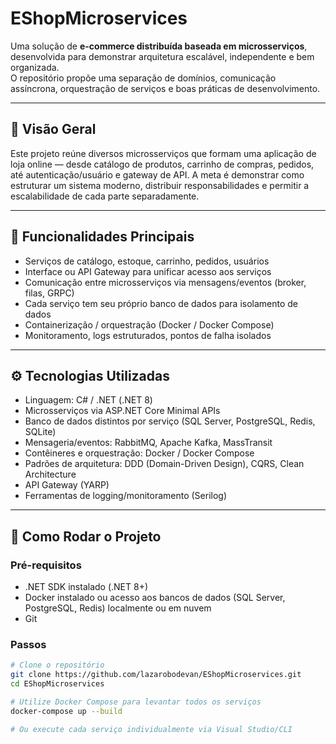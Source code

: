 # EShopMicroservices

Uma solução de **e-commerce distribuída baseada em microsserviços**, desenvolvida para demonstrar arquitetura escalável, independente e bem organizada.  
O repositório propõe uma separação de domínios, comunicação assíncrona, orquestração de serviços e boas práticas de desenvolvimento.

---

## 🎯 Visão Geral  
Este projeto reúne diversos microsserviços que formam uma aplicação de loja online — desde catálogo de produtos, carrinho de compras, pedidos, até autenticação/usuário e gateway de API. A meta é demonstrar como estruturar um sistema moderno, distribuir responsabilidades e permitir a escalabilidade de cada parte separadamente.

---

## 🧩 Funcionalidades Principais  
- Serviços de catálogo, estoque, carrinho, pedidos, usuários
- Interface ou API Gateway para unificar acesso aos serviços  
- Comunicação entre microsserviços via mensagens/eventos (broker, filas, GRPC)  
- Cada serviço tem seu próprio banco de dados para isolamento de dados  
- Containerização / orquestração (Docker / Docker Compose)  
- Monitoramento, logs estruturados, pontos de falha isolados  

---

## ⚙️ Tecnologias Utilizadas  
- Linguagem: C# / .NET (.NET 8)  
- Microsserviços via ASP.NET Core Minimal APIs  
- Banco de dados distintos por serviço (SQL Server, PostgreSQL, Redis, SQLite)  
- Mensageria/eventos: RabbitMQ, Apache Kafka, MassTransit  
- Contêineres e orquestração: Docker / Docker Compose  
- Padrões de arquitetura: DDD (Domain-Driven Design), CQRS, Clean Architecture  
- API Gateway (YARP)
- Ferramentas de logging/monitoramento (Serilog)  

---

## 🚀 Como Rodar o Projeto  
### Pré-requisitos  
- .NET SDK instalado (.NET 8+)  
- Docker instalado ou acesso aos bancos de dados (SQL Server, PostgreSQL, Redis) localmente ou em nuvem  
- Git  

### Passos  
```bash
# Clone o repositório
git clone https://github.com/lazarobodevan/EShopMicroservices.git
cd EShopMicroservices

# Utilize Docker Compose para levantar todos os serviços
docker-compose up --build

# Ou execute cada serviço individualmente via Visual Studio/CLI
